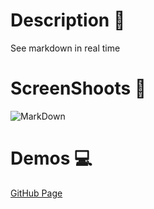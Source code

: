 # Description :book:
See markdown in real time

# ScreenShoots 📸

![MarkDown](https://res.cloudinary.com/dqxtoises/image/upload/v1641665520/markdown_cs9iwl.png)


# Demos 💻

[GitHub Page](https://grayturtle01.github.io/markdow-prewviewer/)
